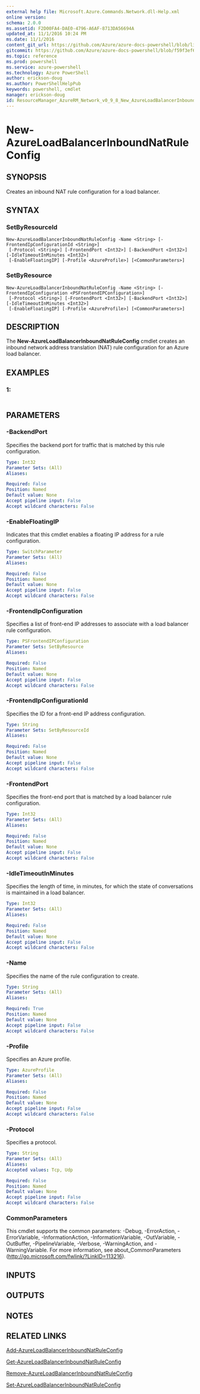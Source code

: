 ```yaml
---
external help file: Microsoft.Azure.Commands.Network.dll-Help.xml
online version: 
schema: 2.0.0
ms.assetid: F2D00FA4-DAE0-4796-A6AF-8713DA56694A
updated_at: 11/1/2016 10:24 PM
ms.date: 11/1/2016
content_git_url: https://github.com/Azure/azure-docs-powershell/blob/live/azureps-cmdlets-docs/ResourceManager/AzureRM.Network/v0.9.8/New-AzureLoadBalancerInboundNatRuleConfig.md
gitcommit: https://github.com/Azure/azure-docs-powershell/blob/f59f3ef60bc592383812213e69fd77ba950759ed/azureps-cmdlets-docs/ResourceManager/AzureRM.Network/v0.9.8/New-AzureLoadBalancerInboundNatRuleConfig.md
ms.topic: reference
ms.prod: powershell
ms.service: azure-powershell
ms.technology: Azure PowerShell
author: erickson-doug
ms.author: PowerShellHelpPub
keywords: powershell, cmdlet
manager: erickson-doug
id: ResourceManager_AzureRM_Network_v0_9_8_New_AzureLoadBalancerInboundNatRuleConfig_md
---
```


# New-AzureLoadBalancerInboundNatRuleConfig

## SYNOPSIS
Creates an inbound NAT rule configuration for a load balancer.

## SYNTAX

### SetByResourceId
```
New-AzureLoadBalancerInboundNatRuleConfig -Name <String> [-FrontendIpConfigurationId <String>]
 [-Protocol <String>] [-FrontendPort <Int32>] [-BackendPort <Int32>] [-IdleTimeoutInMinutes <Int32>]
 [-EnableFloatingIP] [-Profile <AzureProfile>] [<CommonParameters>]
```

### SetByResource
```
New-AzureLoadBalancerInboundNatRuleConfig -Name <String> [-FrontendIpConfiguration <PSFrontendIPConfiguration>]
 [-Protocol <String>] [-FrontendPort <Int32>] [-BackendPort <Int32>] [-IdleTimeoutInMinutes <Int32>]
 [-EnableFloatingIP] [-Profile <AzureProfile>] [<CommonParameters>]
```

## DESCRIPTION
The **New-AzureLoadBalancerInboundNatRuleConfig** cmdlet creates an inbound network address translation (NAT) rule configuration for an Azure load balancer.

## EXAMPLES

### 1:
```

```

## PARAMETERS

### -BackendPort
Specifies the backend port for traffic that is matched by this rule configuration.

```yaml
Type: Int32
Parameter Sets: (All)
Aliases: 

Required: False
Position: Named
Default value: None
Accept pipeline input: False
Accept wildcard characters: False
```

### -EnableFloatingIP
Indicates that this cmdlet enables a floating IP address for a rule configuration.

```yaml
Type: SwitchParameter
Parameter Sets: (All)
Aliases: 

Required: False
Position: Named
Default value: None
Accept pipeline input: False
Accept wildcard characters: False
```

### -FrontendIpConfiguration
Specifies a list of front-end IP addresses to associate with a load balancer rule configuration.

```yaml
Type: PSFrontendIPConfiguration
Parameter Sets: SetByResource
Aliases: 

Required: False
Position: Named
Default value: None
Accept pipeline input: False
Accept wildcard characters: False
```

### -FrontendIpConfigurationId
Specifies the ID for a front-end IP address configuration.

```yaml
Type: String
Parameter Sets: SetByResourceId
Aliases: 

Required: False
Position: Named
Default value: None
Accept pipeline input: False
Accept wildcard characters: False
```

### -FrontendPort
Specifies the front-end port that is matched by a load balancer rule configuration.

```yaml
Type: Int32
Parameter Sets: (All)
Aliases: 

Required: False
Position: Named
Default value: None
Accept pipeline input: False
Accept wildcard characters: False
```

### -IdleTimeoutInMinutes
Specifies the length of time, in minutes, for which the state of conversations is maintained in a load balancer.

```yaml
Type: Int32
Parameter Sets: (All)
Aliases: 

Required: False
Position: Named
Default value: None
Accept pipeline input: False
Accept wildcard characters: False
```

### -Name
Specifies the name of the rule configuration to create.

```yaml
Type: String
Parameter Sets: (All)
Aliases: 

Required: True
Position: Named
Default value: None
Accept pipeline input: False
Accept wildcard characters: False
```

### -Profile
Specifies an Azure profile.

```yaml
Type: AzureProfile
Parameter Sets: (All)
Aliases: 

Required: False
Position: Named
Default value: None
Accept pipeline input: False
Accept wildcard characters: False
```

### -Protocol
Specifies a protocol.

```yaml
Type: String
Parameter Sets: (All)
Aliases: 
Accepted values: Tcp, Udp

Required: False
Position: Named
Default value: None
Accept pipeline input: False
Accept wildcard characters: False
```

### CommonParameters
This cmdlet supports the common parameters: -Debug, -ErrorAction, -ErrorVariable, -InformationAction, -InformationVariable, -OutVariable, -OutBuffer, -PipelineVariable, -Verbose, -WarningAction, and -WarningVariable. For more information, see about_CommonParameters (http://go.microsoft.com/fwlink/?LinkID=113216).

## INPUTS

## OUTPUTS

## NOTES

## RELATED LINKS

[Add-AzureLoadBalancerInboundNatRuleConfig](xref:ResourceManager/AzureRM.Network/v0.9.8/Add-AzureLoadBalancerInboundNatRuleConfig.md)

[Get-AzureLoadBalancerInboundNatRuleConfig](xref:ResourceManager/AzureRM.Network/v0.9.8/Get-AzureLoadBalancerInboundNatRuleConfig.md)

[Remove-AzureLoadBalancerInboundNatRuleConfig](xref:ResourceManager/AzureRM.Network/v0.9.8/Remove-AzureLoadBalancerInboundNatRuleConfig.md)

[Set-AzureLoadBalancerInboundNatRuleConfig](xref:ResourceManager/AzureRM.Network/v0.9.8/Set-AzureLoadBalancerInboundNatRuleConfig.md)


